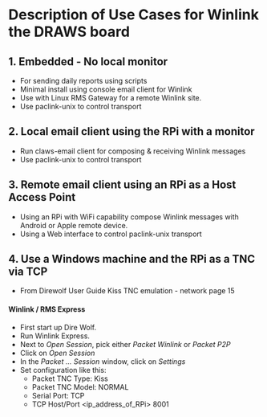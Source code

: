 # Description of Use Cases for Winlink the DRAWS board

## 1. Embedded - No local monitor
* For sending daily reports using scripts
* Minimal install using console email client for Winlink
* Use with Linux RMS Gateway for a remote Winlink site.
* Use paclink-unix to control transport

## 2. Local email client using the RPi with a monitor
* Run claws-email client for composing & receiving Winlink messages
* Use paclink-unix to control transport

## 3. Remote email client using an RPi as a Host Access Point
* Using an RPi with WiFi capability compose Winlink messages with Android or Apple remote device.
* Using a Web interface to control paclink-unix transport

## 4. Use a Windows machine and the RPi as a TNC via TCP
* From Direwolf User Guide Kiss TNC emulation - network page 15

#### Winlink / RMS Express
* First start up Dire Wolf.
* Run Winlink Express.
* Next to _Open Session_, pick either _Packet Winlink_ or _Packet P2P_
* Click on _Open Session_
* In the _Packet ... Session_ window, click on _Settings_
* Set configuration like this:
  * Packet TNC Type: Kiss
  * Packet TNC Model: NORMAL
  * Serial Port: TCP
  * TCP Host/Port <ip_address_of_RPi> 8001
